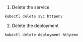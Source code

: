 1. Delete the service

```execute
kubectl delete svc httpenv
```

2. Delete the deployment

```execute
kubectl delete deployment httpenv
```
